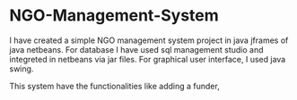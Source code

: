 # NGO-Management-System

I have created a simple NGO management system project in java jframes of java netbeans.
For database I have used sql management studio and integreted in netbeans via jar files.
For graphical user interface, I used java swing.

This system have the functionalities like adding a funder,
